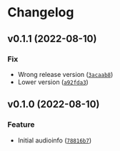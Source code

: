 # Changelog

<!--next-version-placeholder-->

## v0.1.1 (2022-08-10)
### Fix
* Wrong release version ([`3acaab8`](https://github.com/haoxiangsnr/audioinfo/commit/3acaab87631e7b12a4cd887d74daee84a305e6b2))
* Lower version ([`a92fda3`](https://github.com/haoxiangsnr/audioinfo/commit/a92fda3b930de43f2d2231b0169a7a6821768a7e))

## v0.1.0 (2022-08-10)
### Feature
* Initial audioinfo ([`78816b7`](https://github.com/haoxiangsnr/audioinfo/commit/78816b72eb4a00ca1ded67be2dcec522f064f96e))